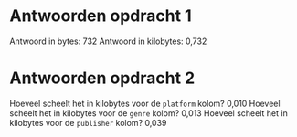 # Antwoorden opdracht 1

Antwoord in bytes:
732
Antwoord in kilobytes:
0,732
# Antwoorden opdracht 2

Hoeveel scheelt het in kilobytes voor de `platform` kolom?
0,010
Hoeveel scheelt het in kilobytes voor de `genre` kolom?
0,013
Hoeveel scheelt het in kilobytes voor de `publisher` kolom?
0,039